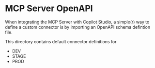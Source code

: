 # MCP Server OpenAPI

When integrating the MCP Server with Copilot Studio, a simple(r) way to define a custom connector
is by importing an OpenAPI schema defintion file.

This directory contains default connector definitions for
- DEV
- STAGE
- PROD

